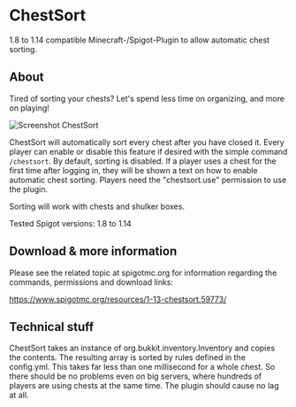 # ChestSort
1.8 to 1.14 compatible Minecraft-/Spigot-Plugin to allow automatic chest sorting.

## About
Tired of sorting your chests? Let's spend less time on organizing, and more on playing!

![Screenshot ChestSort](https://static.jeff-media.de/i/chestsortbeforeafter.jpg "Screenshot ChestSort")

ChestSort will automatically sort every chest after you have closed it. Every player can enable or disable this feature if desired with the simple command `/chestsort`. By default, sorting is disabled. If a player uses a chest for the first time after logging in, they will be shown a text on how to enable automatic chest sorting. Players need the "chestsort.use" permission to use the plugin.

Sorting will work with chests and shulker boxes.

Tested Spigot versions: 1.8 to 1.14

## Download & more information
Please see the related topic at spigotmc.org for information regarding the commands, permissions and download links:

https://www.spigotmc.org/resources/1-13-chestsort.59773/

## Technical stuff
ChestSort takes an instance of org.bukkit.inventory.Inventory and copies the contents. The resulting array is sorted by rules defined in the config.yml. This takes far less than one millisecond for a whole chest. So there should be no problems even on big servers, where hundreds of players are using chests at the same time.
The plugin should cause no lag at all.
